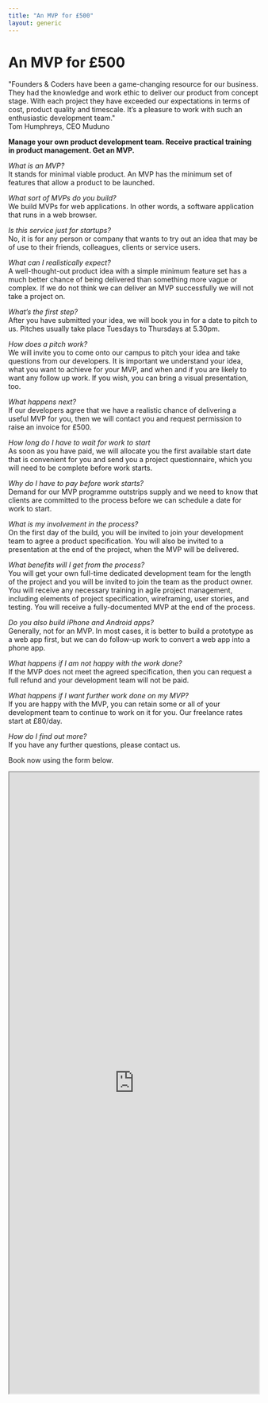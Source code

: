 ```yaml
---
title: "An MVP for £500"
layout: generic
---
```


<h1 class="big">An MVP for £500</h1> 

<div class="pullquote">
  "Founders &amp; Coders have been a game-changing resource for our business. They had the knowledge and work ethic to deliver our product from concept stage. With each project they have exceeded our expectations in terms of cost, product quality and timescale. It’s a pleasure to work with such an enthusiastic development team."
  <br>
  Tom Humphreys, CEO Muduno 
</div>


**Manage your own product development team. Receive practical training in product management.  Get an MVP.**

*What is an MVP?*     
It stands for minimal viable product. An MVP has the minimum set of features that allow a product to be launched.

*What sort of MVPs do you build?*     
We build MVPs for web applications. In other words, a software application that runs in a web browser.

*Is this service just for startups?*     
No, it is for any person or company that wants to try out an idea that may be of use to their friends, colleagues, clients or service users.

*What can I realistically expect?*     
A well-thought-out product idea with a simple minimum feature set has a much better chance of being delivered than something more vague or complex. If we do not think we can deliver an MVP successfully we will not take a project on.

*What’s the first step?*     
After you have submitted your idea, we will book you in for a date to pitch to us. Pitches usually take place Tuesdays to Thursdays at 5.30pm.

*How does a pitch work?*     
We will invite you to come onto our campus to pitch your idea and take questions from our developers. It is important we understand your idea, what you want to achieve for your MVP, and when and if you are likely to want any follow up work. If you wish, you can bring a visual presentation, too.

*What happens next?*     
If our developers agree that we have a realistic chance of delivering a useful MVP for you, then we will contact you and request permission to raise an invoice for £500.

*How long do I have to wait for work to start*     
As soon as you have paid, we will allocate you the first available start date that is convenient for you and send you a project questionnaire, which you will need to be complete before work starts.

*Why do I have to pay before work starts?*    
Demand for our MVP programme outstrips supply and we need to know that clients are committed to the process before we can schedule a date for work to start.

*What is my involvement in the process?*     
On the first day of the build, you will be invited to join your development team to agree a product specification. You will also be invited to a presentation at the end of the project, when the MVP will be delivered.

*What benefits will I get from the process?*     
You will get your own full-time dedicated development team for the length of the project and you will be invited to join the team as the product owner. You will receive any necessary training in agile project management, including elements of project specification, wireframing, user stories, and testing. You will receive a fully-documented MVP at the end of the process.

*Do you also build iPhone and Android apps?*     
Generally, not for an MVP. In most cases, it is better to build a prototype as a web app first, but we can do follow-up work to convert a web app into a phone app.

*What happens if I am not happy with the work done?*     
If the MVP does not meet the agreed specification, then you can request a full refund and your development team will not be paid.

*What happens if I want further work done on my MVP?*    
If you are happy with the MVP, you can retain some or all of your development team to continue to work on it for you. Our freelance rates start at £80/day.

*How do I find out more?*     
If you have any further questions, please contact us.

Book now using the form below.

<section class="applywrap">
   <iframe class="applyform" src="https://docs.google.com/forms/d/1bRG6tnN7ykf6Dt6MuDQWJJX-44ijj38zY2CrjM_VwZo/viewform?embedded=true" width="100%" height="1250" frameborder="20" marginheigt="50px" marginwidth="0">Loading&amp;#8230;</iframe>
</section>

